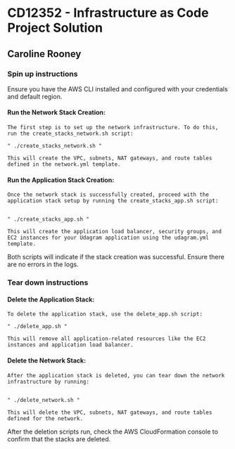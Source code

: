 # CD12352 - Infrastructure as Code Project Solution

## Caroline Rooney

### Spin up instructions

Ensure you have the AWS CLI installed and configured with your credentials and default region.

#### Run the Network Stack Creation:
    The first step is to set up the network infrastructure. To do this, run the create_stacks_network.sh script:

    " ./create_stacks_network.sh "

    This will create the VPC, subnets, NAT gateways, and route tables defined in the network.yml template.

#### Run the Application Stack Creation:
    Once the network stack is successfully created, proceed with the application stack setup by running the create_stacks_app.sh script:


    " ./create_stacks_app.sh "

    This will create the application load balancer, security groups, and EC2 instances for your Udagram application using the udagram.yml template.

Both scripts will indicate if the stack creation was successful. Ensure there are no errors in the logs.

### Tear down instructions

#### Delete the Application Stack:
    To delete the application stack, use the delete_app.sh script:

    " ./delete_app.sh "

    This will remove all application-related resources like the EC2 instances and application load balancer.

#### Delete the Network Stack:
    After the application stack is deleted, you can tear down the network infrastructure by running:


    " ./delete_network.sh "

    This will delete the VPC, subnets, NAT gateways, and route tables defined for the network.

After the deletion scripts run, check the AWS CloudFormation console to confirm that the stacks are deleted.
